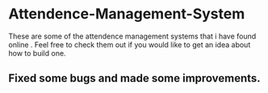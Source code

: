 # Attendence-Management-System
These are some of the attendence management systems that i have found online . Feel free to check them out if you would like to get an idea about how to build one.

## Fixed some bugs and made some improvements.
